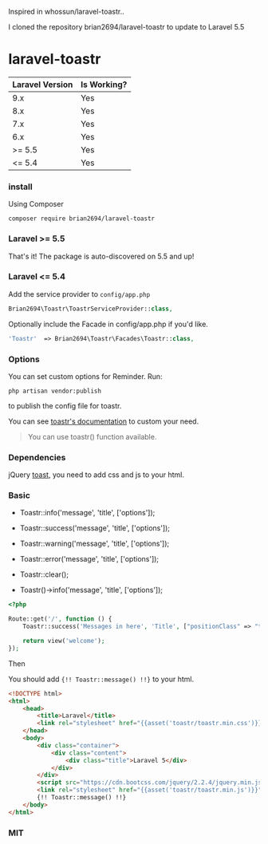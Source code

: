 Inspired in whossun/laravel-toastr..

I cloned the repository brian2694/laravel-toastr to update to Laravel 5.5

# laravel-toastr

| Laravel Version     | Is Working? |
| ---      | ---       |
| 9.x | Yes         |
| 8.x | Yes         |
| 7.x | Yes        |
| 6.x | Yes        |
| >= 5.5 | Yes        |
| <= 5.4 | Yes        |


### install

Using Composer

    composer require brian2694/laravel-toastr

### Laravel >= 5.5

That's it! The package is auto-discovered on 5.5 and up!

### Laravel <= 5.4

Add the service provider to `config/app.php`

```php
Brian2694\Toastr\ToastrServiceProvider::class,
```

Optionally include the Facade in config/app.php if you'd like.

```php
'Toastr'  => Brian2694\Toastr\Facades\Toastr::class,
```


### Options

You can set custom options for Reminder. Run:

    php artisan vendor:publish

to publish the config file for toastr.

You can see [toastr's documentation](http://codeseven.github.io/toastr/demo.html) to custom your need.


> You can use toastr() function available.

### Dependencies

jQuery [toast](https://github.com/CodeSeven/toastr), you need to add css and js to your html.

### Basic


* Toastr::info('message', 'title', ['options']);

* Toastr::success('message', 'title', ['options']);

* Toastr::warning('message', 'title', ['options']);

* Toastr::error('message', 'title', ['options']);

* Toastr::clear();

* Toastr()->info('message', 'title', ['options']);

```php
<?php

Route::get('/', function () {
    Toastr::success('Messages in here', 'Title', ["positionClass" => "toast-top-center"]);

    return view('welcome');
});
```

Then

You should add `{!! Toastr::message() !!}` to your html.

```html
<!DOCTYPE html>
<html>
    <head>
        <title>Laravel</title>
        <link rel="stylesheet" href="{{asset('toastr/toastr.min.css')}}">
    </head>
    <body>
        <div class="container">
            <div class="content">
                <div class="title">Laravel 5</div>
            </div>
        </div>
		<script src="https://cdn.bootcss.com/jquery/2.2.4/jquery.min.js"></script>
        <link rel="stylesheet" href="{{asset('toastr/toastr.min.js')}}">
        {!! Toastr::message() !!}
    </body>
</html>
```



### MIT
